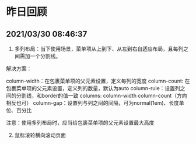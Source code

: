 # 昨日回顾

## 2021/03/30 08:46:37

1. 多列布局：当下使用场景，菜单项从上到下、从左到右自适应布局，且每列之间需加一个分割线。
  
解决方案：

column-width：在包裹菜单项的父元素设置，定义每列的宽度
column-count: 在包裹菜单项的父元素设置，定义列的数量，默认为auto
column-rule：设置列之间的分割线，和border的值一致
columns: column-width column-count（方向相反也可）
column-gap：设置列与列之间的间隔，可为normal(1em)、长度单位、百分比

注意：使用多列布局时，应当给包裹菜单项的父元素设置最大高度

2. 鼠标滚轮横向滚动页面